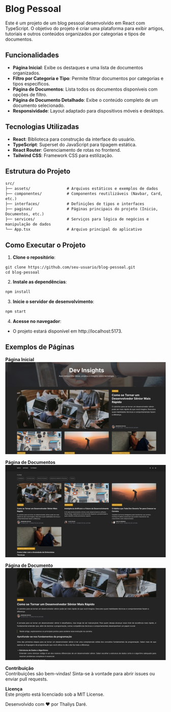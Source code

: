 # Blog Pessoal

Este é um projeto de um blog pessoal desenvolvido em React com TypeScript. O objetivo do projeto é criar uma plataforma para exibir artigos, tutoriais e outros conteúdos organizados por categorias e tipos de documentos.

## Funcionalidades

- **Página Inicial**: Exibe os destaques e uma lista de documentos organizados.
- **Filtro por Categoria e Tipo**: Permite filtrar documentos por categorias e tipos específicos.
- **Página de Documentos**: Lista todos os documentos disponíveis com opções de filtro.
- **Página de Documento Detalhado**: Exibe o conteúdo completo de um documento selecionado.
- **Responsividade**: Layout adaptado para dispositivos móveis e desktops.

## Tecnologias Utilizadas

- **React**: Biblioteca para construção da interface do usuário.
- **TypeScript**: Superset do JavaScript para tipagem estática.
- **React Router**: Gerenciamento de rotas no frontend.
- **Tailwind CSS**: Framework CSS para estilização.

## Estrutura do Projeto

```plaintext
src/
├── assets/                # Arquivos estáticos e exemplos de dados
├── componentes/           # Componentes reutilizáveis (Navbar, Card, etc.)
├── interfaces/            # Definições de tipos e interfaces
├── paginas/               # Páginas principais do projeto (Inicio, Documentos, etc.)
├── services/              # Serviços para lógica de negócios e manipulação de dados
└── App.tsx                # Arquivo principal do aplicativo
```

## Como Executar o Projeto
1. **Clone o repositório**:
```git
git clone https://github.com/seu-usuario/blog-pessoal.git
cd blog-pessoal
```

2. **Instale as dependências**:
```cmd 
npm install
```

3. **Inicie o servidor de desenvolvimento**:
```cmd 
npm start
```

4. **Acesse no navegador**:
  - O projeto estará disponível em http://localhost:5173.

## Exemplos de Páginas
**Página Inicial**<br/>
![Página inicial](./documentacao/pagina_inicial.png)

**Página de Documentos**<br/>
![Página documentos](./documentacao/pagina_documentos.png)

**Página de Documento**<br/>
![Página documento](./documentacao/pagina_documento.png)

**Contribuição**<br/>
Contribuições são bem-vindas! Sinta-se à vontade para abrir issues ou enviar pull requests.

**Licença**<br/>
Este projeto está licenciado sob a MIT License.

Desenvolvido com ❤️ por Thaliys Daré.